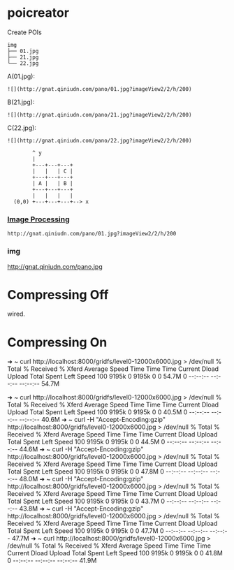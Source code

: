 # poicreator

Create POIs

```
img
├── 01.jpg
├── 21.jpg
└── 22.jpg
```


A(01.jpg):

    ![](http://gnat.qiniudn.com/pano/01.jpg?imageView2/2/h/200)

B(21.jpg):

    ![](http://gnat.qiniudn.com/pano/21.jpg?imageView2/2/h/200)

C(22.jpg):

    ![](http://gnat.qiniudn.com/pano/22.jpg?imageView2/2/h/200)

```
        ^ y
        |
        +---+---+---+
        |   |   | C |
        +---+---+---+
        | A |   | B |
        +---+---+---+
        |   |   |   |
  (0,0) +---+---+---+--> x
```


### [Image Processing](https://zybuluo.com/gnat-xj/note/92390)

```
http://gnat.qiniudn.com/pano/01.jpg?imageView2/2/h/200
```

### img

http://gnat.qiniudn.com/pano.jpg


# Compressing Off
wired.

# Compressing On
➜  ~  curl  http://localhost:8000/gridfs/level0-12000x6000.jpg > /dev/null 
  % Total    % Received % Xferd  Average Speed   Time    Time     Time  Current
                                 Dload  Upload   Total   Spent    Left  Speed
100 9195k    0 9195k    0     0  54.7M      0 --:--:-- --:--:-- --:--:-- 54.7M

➜  ~  curl  http://localhost:8000/gridfs/level0-12000x6000.jpg > /dev/null
  % Total    % Received % Xferd  Average Speed   Time    Time     Time  Current
                                 Dload  Upload   Total   Spent    Left  Speed
100 9195k    0 9195k    0     0  40.5M      0 --:--:-- --:--:-- --:--:-- 40.6M
➜  ~  curl -H "Accept-Encoding:gzip" http://localhost:8000/gridfs/level0-12000x6000.jpg > /dev/null 
  % Total    % Received % Xferd  Average Speed   Time    Time     Time  Current
                                 Dload  Upload   Total   Spent    Left  Speed
100 9195k    0 9195k    0     0  44.5M      0 --:--:-- --:--:-- --:--:-- 44.6M
➜  ~  curl -H "Accept-Encoding:gzip" http://localhost:8000/gridfs/level0-12000x6000.jpg > /dev/null
  % Total    % Received % Xferd  Average Speed   Time    Time     Time  Current
                                 Dload  Upload   Total   Spent    Left  Speed
100 9195k    0 9195k    0     0  47.8M      0 --:--:-- --:--:-- --:--:-- 48.0M
➜  ~  curl -H "Accept-Encoding:gzip" http://localhost:8000/gridfs/level0-12000x6000.jpg > /dev/null
  % Total    % Received % Xferd  Average Speed   Time    Time     Time  Current
                                 Dload  Upload   Total   Spent    Left  Speed
100 9195k    0 9195k    0     0  43.7M      0 --:--:-- --:--:-- --:--:-- 43.8M
➜  ~  curl -H "Accept-Encoding:gzip" http://localhost:8000/gridfs/level0-12000x6000.jpg > /dev/null
  % Total    % Received % Xferd  Average Speed   Time    Time     Time  Current
                                 Dload  Upload   Total   Spent    Left  Speed
100 9195k    0 9195k    0     0  47.7M      0 --:--:-- --:--:-- --:--:-- 47.7M
➜  ~  curl http://localhost:8000/gridfs/level0-12000x6000.jpg > /dev/null 
  % Total    % Received % Xferd  Average Speed   Time    Time     Time  Current
                                 Dload  Upload   Total   Spent    Left  Speed
100 9195k    0 9195k    0     0  41.8M      0 --:--:-- --:--:-- --:--:-- 41.9M
